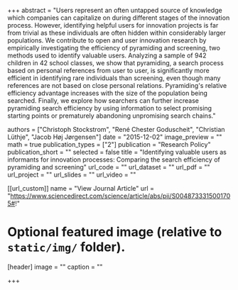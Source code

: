 +++
abstract = "Users represent an often untapped source of knowledge which companies can capitalize on during different stages of the innovation process. However, identifying helpful users for innovation projects is far from trivial as these individuals are often hidden within considerably larger populations. We contribute to open and user innovation research by empirically investigating the efficiency of pyramiding and screening, two methods used to identify valuable users. Analyzing a sample of 942 children in 42 school classes, we show that pyramiding, a search process based on personal references from user to user, is significantly more efficient in identifying rare individuals than screening, even though many references are not based on close personal relations. Pyramiding's relative efficiency advantage increases with the size of the population being searched. Finally, we explore how searchers can further increase pyramiding search efficiency by using information to select promising starting points or prematurely abandoning unpromising search chains."

authors = ["Christoph Stockstrom", "René Chester Goduscheit", "Christian Lüthje", "Jacob Høj Jørgensen"]
date = "2015-12-02"
image_preview = ""
math = true
publication_types = ["2"]
publication = "Research Policy"
publication_short = ""
selected = false
title = "Identifying valuable users as informants for innovation processes: Comparing the search efficiency of pyramiding and screening"
url_code = ""
url_dataset = ""
url_pdf = ""
url_project = ""
url_slides = ""
url_video = ""

[[url_custom]]
name = "View Journal Article"
url = "https://www.sciencedirect.com/science/article/abs/pii/S0048733315001705#!"

# Optional featured image (relative to `static/img/` folder).
[header]
image = ""
caption = ""

+++
